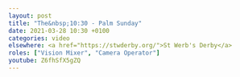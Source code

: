```yaml
---
layout: post
title: "The&nbsp;10:30 - Palm Sunday"
date: 2021-03-28 10:30 +0100
categories: video
elsewhere: <a href="https://stwderby.org/">St Werb's Derby</a>
roles: ["Vision Mixer", "Camera Operator"]
youtube: Z6fhSfX5gZQ
---
```

